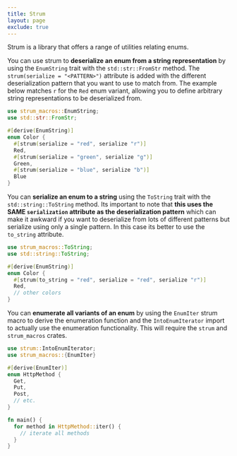 ```yaml
---
title: Strum
layout: page
exclude: true
---
```


Strum is a library that offers a range of utilities relating enums.

You can use strum to **deserialize an enum from a string representation** by using the `EnumString` trait with the `std::str::FromStr` method. The `strum(serialize = "<PATTERN>")` attribute is added with the different deserialization pattern that you want to use to match from. The example below matches `r` for the `Red` enum variant, allowing you to define arbitrary string representations to be deserialized from.
```rust
use strum_macros::EnumString;
use std::str::FromStr;

#[derive(EnumString)]
enum Color {
  #[strum(serialize = "red", serialize "r")]
  Red,
  #[strum(serialize = "green", serialize "g")]
  Green,
  #[strum(serialize = "blue", serialize "b")]
  Blue
}
```

You can **serialize an enum to a string** using the `ToString` trait with the `std::string::ToString` method. Its important to note that **this uses the SAME `serialization` attribute as the deserialization pattern** which can make it awkward if you want to deserialize from lots of different patterns but serialize using only a single pattern. In this case its better to use the `to_string` attribute.
```rust
use strum_macros::ToString;
use std::string::ToString;

#[derive(EnumString)]
enum Color {
  #[strum(to_string = "red", serialize = "red", serialize "r")]
  Red,
  // other colors
}
```

You can **enumerate all variants of an enum** by using the `EnumIter` strum macro to derive the enumeration function and the `IntoEnumIterator` import to actually use the enumeration functionality. This will require the `strum` and `strum_macros` crates.
```rust
use strum::IntoEnumIterator;
use strum_macros::{EnumIter}

#[derive(EnumIter)]
enum HttpMethod {
  Get,
  Put,
  Post,
  // etc.
}

fn main() {
  for method in HttpMethod::iter() {
    // iterate all methods
  }
}
```
<!--stackedit_data:
eyJoaXN0b3J5IjpbMTk1NDU4Njg3MCwxMzQzOTg4NzgsMTM5OD
k4OTU3Ml19
-->